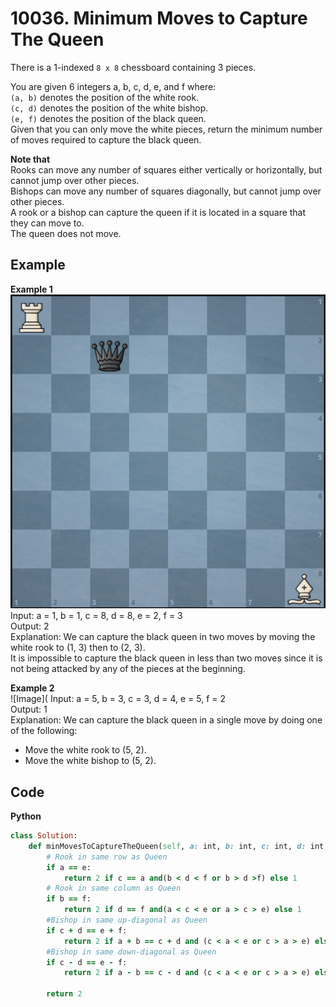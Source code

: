 # 10036. Minimum Moves to Capture The Queen
There is a 1-indexed `8 x 8` chessboard containing 3 pieces.  

You are given 6 integers a, b, c, d, e, and f where:  
`(a, b)` denotes the position of the white rook.  
`(c, d)` denotes the position of the white bishop.  
`(e, f)` denotes the position of the black queen.  
Given that you can only move the white pieces, return the minimum number of moves required to capture the black queen.  

**Note that**  
Rooks can move any number of squares either vertically or horizontally, but cannot jump over other pieces.  
Bishops can move any number of squares diagonally, but cannot jump over other pieces.  
A rook or a bishop can capture the queen if it is located in a square that they can move to.  
The queen does not move.
 
## Example
**Example 1**  
![Image](https://github.com/Adalyne/Leetcode/blob/63a633e9e5038f01cbfd9970aa1617da6891fe06/Others/Image/CaptureTheQueen_ex1.png)  
Input: a = 1, b = 1, c = 8, d = 8, e = 2, f = 3  
Output: 2  
Explanation: We can capture the black queen in two moves by moving the white rook to (1, 3) then to (2, 3).  
It is impossible to capture the black queen in less than two moves since it is not being attacked by any of the pieces at the beginning.  

**Example 2**  
![Image](
Input: a = 5, b = 3, c = 3, d = 4, e = 5, f = 2  
Output: 1  
Explanation: We can capture the black queen in a single move by doing one of the following:   
- Move the white rook to (5, 2).  
- Move the white bishop to (5, 2).

## Code
**Python**  
```ruby
class Solution:
    def minMovesToCaptureTheQueen(self, a: int, b: int, c: int, d: int, e: int, f: int) -> int:
        # Rook in same row as Queen
        if a == e:
            return 2 if c == a and(b < d < f or b > d >f) else 1
        # Rook in same column as Queen
        if b == f:
            return 2 if d == f and(a < c < e or a > c > e) else 1
        #Bishop in same up-diagonal as Queen
        if c + d == e + f:
            return 2 if a + b == c + d and (c < a < e or c > a > e) else 1
        #Bishop in same down-diagonal as Queen
        if c - d == e - f:
            return 2 if a - b == c - d and (c < a < e or c > a > e) else 1
        
        return 2
```
